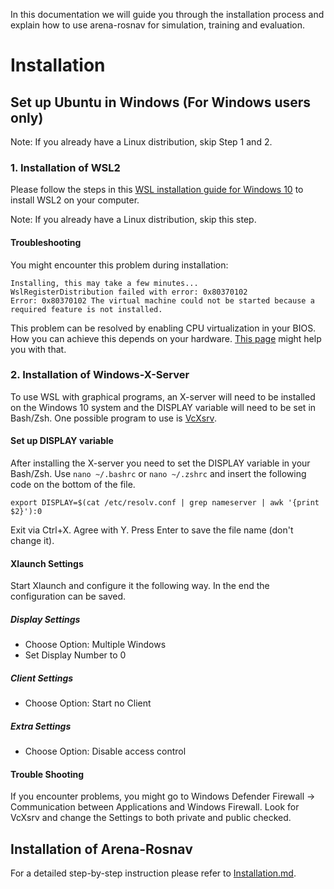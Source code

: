 In this documentation we will guide you through the installation process and explain how to use arena-rosnav for simulation, training and evaluation.

# Installation
## Set up Ubuntu in Windows (For Windows users only)
Note: If you already have a Linux distribution, skip Step 1 and 2.

### 1. Installation of WSL2
Please follow the steps in this [WSL installation guide for Windows 10](https://docs.microsoft.com/en-us/windows/wsl/install-win10) to install WSL2 on your computer.

Note: If you already have a Linux distribution, skip this step.

#### Troubleshooting
You might encounter this problem during installation:
```
Installing, this may take a few minutes...
WslRegisterDistribution failed with error: 0x80370102
Error: 0x80370102 The virtual machine could not be started because a required feature is not installed.
```
This problem can be resolved by enabling CPU virtualization in your BIOS. How you can achieve this depends on your hardware.
[This page](https://www.bleepingcomputer.com/tutorials/how-to-enable-cpu-virtualization-in-your-computer-bios/) might help you with that.

### 2. Installation of Windows-X-Server
To use WSL with graphical programs, an X-server will need to be installed on the Windows 10 system and the DISPLAY variable will need to be set in Bash/Zsh.
One possible program to use is [VcXsrv](https://sourceforge.net/projects/vcxsrv/).

#### Set up DISPLAY variable
After installing the X-server you need to set the DISPLAY variable in your Bash/Zsh.
Use ```nano ~/.bashrc``` or ```nano ~/.zshrc``` and insert the following code on the bottom of the file.

```export DISPLAY=$(cat /etc/resolv.conf | grep nameserver | awk '{print $2}'):0```

Exit via Ctrl+X. Agree with Y. Press Enter to save the file name (don't change it).

#### Xlaunch Settings
Start Xlaunch and configure it the following way. In the end the configuration can be saved.
##### Display Settings
- Choose Option: Multiple Windows
- Set Display Number to 0
##### Client Settings
- Choose Option: Start no Client
##### Extra Settings
- Choose Option: Disable access control
#### Trouble Shooting
If you encounter problems, you might go to Windows Defender Firewall -> Communication between Applications and Windows Firewall.
Look for VcXsrv and change the Settings to both private and public checked.

## Installation of Arena-Rosnav
For a detailed step-by-step instruction please refer to [Installation.md](https://github.com/ignc-research/arena-rosnav/blob/local_planner_subgoalmode/docs/Installation.md).

